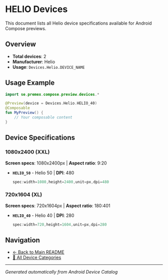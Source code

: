# HELIO Devices

This document lists all Helio device specifications available for Android Compose previews.

## Overview

- **Total devices**: 2
- **Manufacturer**: Helio
- **Usage**: `Devices.Helio.DEVICE_NAME`

## Usage Example

```kotlin
import se.premex.compose.preview.devices.*

@Preview(device = Devices.Helio.HELIO_40)
@Composable
fun MyPreview() {
    // Your composable content
}
```

## Device Specifications

### 1080x2400 (XXL)

**Screen specs**: 1080x2400px | **Aspect ratio**: 9:20

- **`HELIO_50`** - Helio 50 | **DPI**: 480
  ```kotlin
  spec:width=1080,height=2400,unit=px,dpi=480
  ```

### 720x1604 (XL)

**Screen specs**: 720x1604px | **Aspect ratio**: 180:401

- **`HELIO_40`** - Helio 40 | **DPI**: 280
  ```kotlin
  spec:width=720,height=1604,unit=px,dpi=280
  ```

## Navigation

- [← Back to Main README](../../README.md)
- [📱 All Device Categories](../README.md)

---
*Generated automatically from Android Device Catalog*

